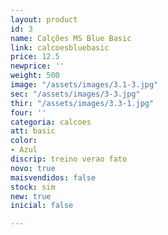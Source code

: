 ```yaml
---
layout: product
id: 3
name: Calções MS Blue Basic
link: calcoesbluebasic
price: 12.5
newprice: ''
weight: 500
image: "/assets/images/3.1-3.jpg"
sec: "/assets/images/3-3.jpg"
thir: "/assets/images/3.3-1.jpg"
four: ''
categoria: calcoes
att: basic
color:
- Azul
discrip: treino verao fato
novo: true
maisvendidos: false
stock: sim
new: true
inicial: false

---
```

